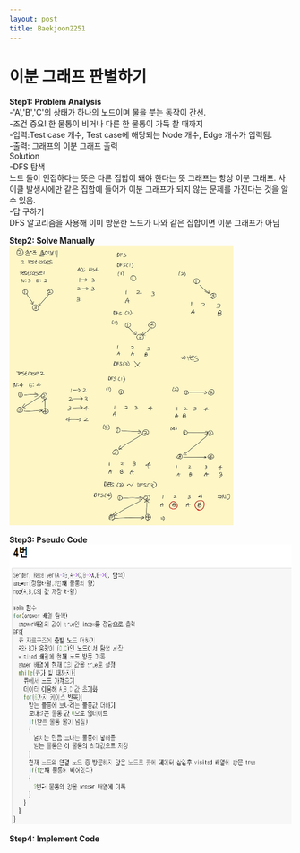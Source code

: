 ```yaml
---
layout: post
title: Baekjoon2251
---
```


# 이분 그래프 판별하기 #


**Step1: Problem Analysis**<br/>
-'A','B','C'의 상태가 하나의 노드이며 물을 붓는 동작이 간선.<br/>
-조건 중요! 한 물통이 비거나 다른 한 물통이 가득 찰 때까지<br/>
-입력:Test case 개수, Test case에 해당되는 Node 개수, Edge 개수가 입력됨.<br/>
-출력: 그래프의 이분 그래프 출력<br/>
Solution<br/>
-DFS 탐색<br/>
노드 둘이 인접하다는 뜻은 다른 집합이 돼야 한다는 뜻
그래프는 항상 이분 그래프. 사이클 발생시에만 같은 집합에 들어가 이분 그래프가 되지 않는 문제를 가진다는 것을 알 수 있음.<br/>
-답 구하기<br/>
DFS 알고리즘을 사용해 이미 방문한 노드가 나와 같은 집합이면 이분 그래프가 아님 <br/>

**Step2: Solve Manually**<br/>
<img src="/_images/Baek1707_1.jpg" width="400" height="500">

**Step3: Pseudo Code**<br/>
<img src="/_images/Baek2251_1.png" width="700" height="500">

**Step4: Implement Code** <br/>
<script src="https://gist.github.com/growingpenguin/65d90fd324c82c07e10a98f5d974f9eb.js"></script>
